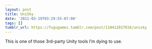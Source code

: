 ```yaml
---
layout: post
title: UniSky
date: '2011-03-19T03:29:55-07:00'
tags: []
tumblr_url: https://fugugames.tumblr.com/post/110412017016/unisky
---
```

This is one of those 3rd-party Unity tools I’m dying to use.

